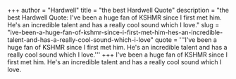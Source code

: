 +++
author = "Hardwell"
title = "the best Hardwell Quote"
description = "the best Hardwell Quote: I've been a huge fan of KSHMR since I first met him. He's an incredible talent and has a really cool sound which I love."
slug = "ive-been-a-huge-fan-of-kshmr-since-i-first-met-him-hes-an-incredible-talent-and-has-a-really-cool-sound-which-i-love"
quote = '''I've been a huge fan of KSHMR since I first met him. He's an incredible talent and has a really cool sound which I love.'''
+++
I've been a huge fan of KSHMR since I first met him. He's an incredible talent and has a really cool sound which I love.
